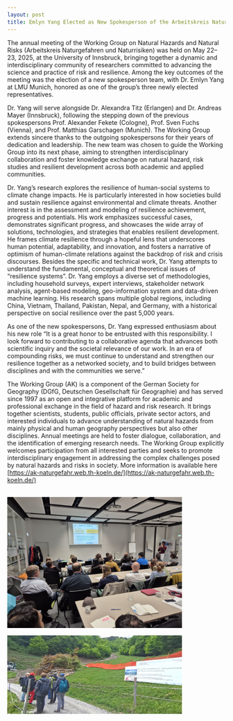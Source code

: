 ```yaml
---
layout: post
title: Emlyn Yang Elected as New Spokesperson of the Arbeitskreis Naturgefahren und Naturrisiken in DGfG
---
```

The annual meeting of the Working Group on Natural Hazards and Natural Risks (Arbeitskreis Naturgefahren und Naturrisiken) was held on May 22–23, 2025, at the University of Innsbruck, bringing together a dynamic and interdisciplinary community of researchers committed to advancing the science and practice of risk and resilience. Among the key outcomes of the meeting was the election of a new spokesperson team, with Dr. Emlyn Yang at LMU Munich, honored as one of the group’s three newly elected representatives.

Dr. Yang will serve alongside Dr. Alexandra Titz (Erlangen) and Dr. Andreas Mayer (Innsbruck), following the stepping down of the previous spokespersons Prof. Alexander Fekete (Cologne), Prof. Sven Fuchs (Vienna), and Prof. Matthias Garschagen (Munich). The Working Group extends sincere thanks to the outgoing spokespersons for their years of dedication and leadership. The new team was chosen to guide the Working Group into its next phase, aiming to strengthen interdisciplinary collaboration and foster knowledge exchange on natural hazard, risk studies and resilient development across both academic and applied communities.

Dr. Yang’s research explores the resilience of human-social systems to climate change impacts. He is particularly interested in how societies build and sustain resilience against environmental and climate threats. Another interest is in the assessment and modeling of resilience achievement, progress and potentials. His work emphasizes successful cases, demonstrates significant progress, and showcases the wide array of solutions, technologies, and strategies that enables resilient development. He frames climate resilience through a hopeful lens that underscores human potential, adaptability, and innovation, and fosters a narrative of optimism of human-climate relations against the backdrop of risk and crisis discourses. Besides the specific and technical work, Dr. Yang attempts to understand the fundamental, conceptual and theoretical issues of “resilience systems”. Dr. Yang employs a diverse set of methodologies, including household surveys, expert interviews, stakeholder network analysis, agent-based modeling, geo-information system and data-driven machine learning. His research spans multiple global regions, including China, Vietnam, Thailand, Pakistan, Nepal, and Germany, with a historical perspective on social resilience over the past 5,000 years.

As one of the new spokespersons, Dr. Yang expressed enthusiasm about his new role “It is a great honor to be entrusted with this responsibility. I look forward to contributing to a collaborative agenda that advances both scientific inquiry and the societal relevance of our work. In an era of compounding risks, we must continue to understand and strengthen our resilience together as a networked society, and to build bridges between disciplines and with the communities we serve.”

The Working Group (AK) is a component of the German Society for Geography (DGfG, Deutschen Gesellschaft für Geographie) and has served since 1997 as an open and integrative platform for academic and professional exchange in the field of hazard and risk research. It brings together scientists, students, public officials, private sector actors, and interested individuals to advance understanding of natural hazards from mainly physical and human geography perspectives but also other disciplines. Annual meetings are held to foster dialogue, collaboration, and the identification of emerging research needs. The Working Group explicitly welcomes participation from all interested parties and seeks to promote interdisciplinary engagement in addressing the complex challenges posed by natural hazards and risks in society. More information is available here [https://ak-naturgefahr.web.th-koeln.de/](https://ak-naturgefahr.web.th-koeln.de/)

<br>
<div style="display: flex;">
  <img src="/assets/images/content/1748067376532.jpg" style="width: 80%;">
</div>
<br>
<div style="display: flex;">
  <img src="/assets/images/content/Image_20250528102325.jpg" style="width: 80%;">
</div>
